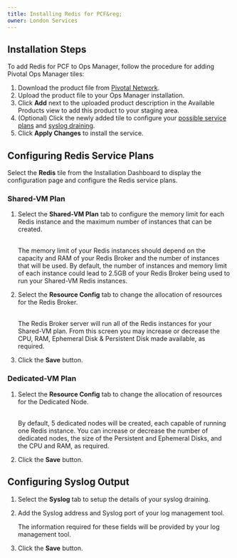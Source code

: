```yaml
---
title: Installing Redis for PCF&reg;
owner: London Services
---
```


<a id="install"></a>
## Installation Steps

To add Redis for PCF to Ops Manager, follow the procedure for adding Pivotal Ops Manager tiles:

1. Download the product file from [Pivotal Network](https://network.pivotal.io/products/p-redis).
1. Upload the product file to your Ops Manager installation.
1. Click **Add** next to the uploaded product description in the Available Products view to add this product to your staging area.
1. (Optional) Click the newly added tile to configure your [possible service plans](#configure) and [syslog draining](#syslog).
1. Click **Apply Changes** to install the service.

<a id="configure"></a>
## Configuring Redis Service Plans

Select the **Redis** tile from the Installation Dashboard to display the configuration page and configure the Redis service plans.

### Shared-VM Plan

1.  Select the **Shared-VM Plan** tab to configure the memory limit for each Redis instance and the maximum number of instances that can be created.

    <br />The memory limit of your Redis instances should depend on the capacity and RAM of your Redis Broker and the number of instances that will be used. By default, the number of instances and memory limit of each instance could lead to 2.5GB of your Redis Broker being used to run your Shared-VM Redis instances.

1.  Select the **Resource Config** tab to change the allocation of resources for the Redis Broker.

    <br />The Redis Broker server will run all of the Redis instances for your Shared-VM plan. From this screen you may increase or decrease the CPU, RAM, Ephemeral Disk & Persistent Disk made available, as required.

1.  Click the **Save** button.

### Dedicated-VM Plan

1.  Select the **Resource Config** tab to change the allocation of resources for the Dedicated Node.

    <br />By default, 5 dedicated nodes will be created, each capable of running one Redis instance. You can increase or decrease the number of dedicated nodes, the size of the Persistent and Ephemeral Disks, and the CPU and RAM, as required.

1.  Click the **Save** button.


<a id="syslog"></a>
## Configuring Syslog Output

1. Select the **Syslog** tab to setup the details of your syslog draining.
1.  Add the Syslog address and Syslog port of your log management tool.

    The information required for these fields will be provided by your log management tool.

1.  Click the **Save** button.
